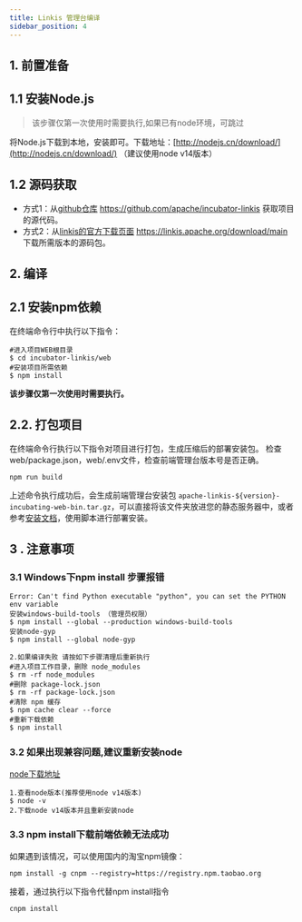 ```yaml
---
title: Linkis 管理台编译
sidebar_position: 4
---
```


## 1. 前置准备

## 1.1 安装Node.js

>该步骤仅第一次使用时需要执行,如果已有node环境，可跳过

将Node.js下载到本地，安装即可。下载地址：[http://nodejs.cn/download/](http://nodejs.cn/download/) （建议使用node v14版本）

## 1.2 源码获取

- 方式1：从[github仓库](https://github.com/apache/incubator-linkis) <https://github.com/apache/incubator-linkis> 获取项目的源代码。
- 方式2：从[linkis的官方下载页面](https://linkis.apache.org/download/main) <https://linkis.apache.org/download/main> 下载所需版本的源码包。

## 2. 编译

## 2.1 安装npm依赖

在终端命令行中执行以下指令：

```
#进入项目WEB根目录
$ cd incubator-linkis/web
#安装项目所需依赖
$ npm install
```

**该步骤仅第一次使用时需要执行。**

## 2.2. 打包项目

在终端命令行执行以下指令对项目进行打包，生成压缩后的部署安装包。
检查web/package.json，web/.env文件，检查前端管理台版本号是否正确。

```
npm run build
```

上述命令执行成功后，会生成前端管理台安装包 `apache-linkis-${version}-incubating-web-bin.tar.gz`，可以直接将该文件夹放进您的静态服务器中，或者参考[安装文档](../deployment/web-install.md)，使用脚本进行部署安装。

## 3 . 注意事项

### 3.1 Windows下npm install 步骤报错

```shell
Error: Can't find Python executable "python", you can set the PYTHON env variable
安装windows-build-tools （管理员权限）
$ npm install --global --production windows-build-tools
安装node-gyp
$ npm install --global node-gyp

2.如果编译失败 请按如下步骤清理后重新执行
#进入项目工作目录，删除 node_modules
$ rm -rf node_modules
#删除 package-lock.json
$ rm -rf package-lock.json
#清除 npm 缓存
$ npm cache clear --force
#重新下载依赖
$ npm install

```

### 3.2  如果出现兼容问题,建议重新安装node

[node下载地址](https://nodejs.org/zh-cn/download/)

```shell
1.查看node版本(推荐使用node v14版本)
$ node -v
2.下载node v14版本并且重新安装node
```

### 3.3  npm install下载前端依赖无法成功

如果遇到该情况，可以使用国内的淘宝npm镜像：

```
npm install -g cnpm --registry=https://registry.npm.taobao.org
```

接着，通过执行以下指令代替npm install指令

```
cnpm install
```
